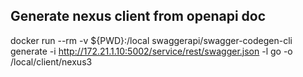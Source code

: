 ## Generate nexus client from openapi doc
docker run --rm -v ${PWD}:/local swaggerapi/swagger-codegen-cli generate -i http://172.21.1.10:5002/service/rest/swagger.json -l go -o /local/client/nexus3
